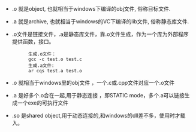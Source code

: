 * .o 就是object, 也就相当于windows下编译的obj文件, 俗称目标文件.
* .a 就是archive, 也就相当于windows的VC下编译的lib文件, 俗称静态库文件.


* .o文件是链接文件，.a是静态库文件，靠.o文件生成，作为一个库为外部程序提供函数，接口。

            生成.o文件：
            gcc -c test.o test.c
            生成.a文件:
            ar cqs test.a test.o

* .o 就相当于windows里的obj文件 ，一个.c或.cpp文件对应一个.o文件
* .a 是好多个.o合在一起,用于静态连接 ，即STATIC mode，多个.a可以链接生成一个exe的可执行文件
* .so 是shared object,用于动态连接的,和windows的dll差不多，使用时才载入。